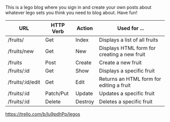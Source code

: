 This is a lego blog where you sign in and create your own posts about whatever lego sets you think you need to blog about. Have fun!

| URL | HTTP Verb | Action | Used for ... |
|-----|-----------|--------|--------------|
| /fruits/ | Get | Index | Displays a list of all fruits |
| /fruits/new | Get | New | Displays HTML form for creating a new fruit |
| /fruits | Post | Create | Create a new fruit |
| /fruits/:id | Get | Show | Displays a specific fruit |
| /fruits/:id/edit | Get | Edit | Returns an HTML form for editing a fruit |
| /fruits/:id | Patch/Put | Update | Updates a specific fruit |
| /fruits/:id | Delete | Destroy | Deletes a specific fruit |

https://trello.com/b/Iu9pdhPp/legos
